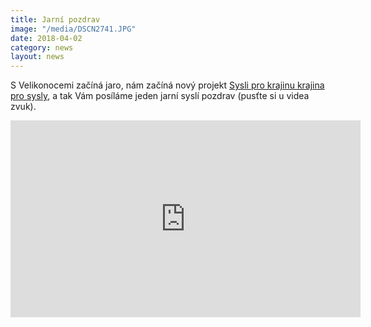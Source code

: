 ```yaml
---
title: Jarní pozdrav
image: "/media/DSCN2741.JPG"
date: 2018-04-02
category: news
layout: news
---
```

S Velikonocemi začíná jaro, nám začíná nový projekt [Sysli pro krajinu
krajina pro sysly](/o-nas/projekty/sysli-pro-krajinu-krajina-pro-sysly),
a tak Vám posíláme jeden jarní syslí pozdrav (pusťte si u videa zvuk).

<iframe width="560" height="315" src="https://www.youtube.com/embed/qPHz2Fgj8hM" frameborder="0" allow="autoplay; encrypted-media" allowfullscreen=""></iframe>

